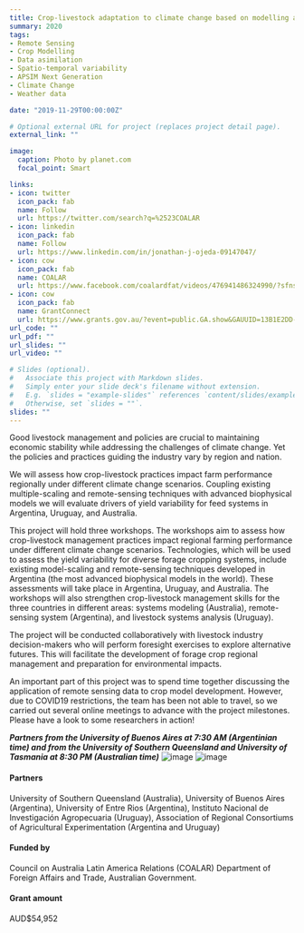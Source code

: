 ```yaml
---
title: Crop-livestock adaptation to climate change based on modelling and remote-sensing
summary: 2020
tags:
- Remote Sensing
- Crop Modelling
- Data asimilation
- Spatio-temporal variability
- APSIM Next Generation
- Climate Change
- Weather data 

date: "2019-11-29T00:00:00Z"

# Optional external URL for project (replaces project detail page).
external_link: ""

image:
  caption: Photo by planet.com
  focal_point: Smart

links:
- icon: twitter
  icon_pack: fab
  name: Follow
  url: https://twitter.com/search?q=%2523COALAR
- icon: linkedin
  icon_pack: fab
  name: Follow
  url: https://www.linkedin.com/in/jonathan-j-ojeda-09147047/
- icon: cow
  icon_pack: fab
  name: COALAR
  url: https://www.facebook.com/coalardfat/videos/476941486324990/?sfns=mo
- icon: cow
  icon_pack: fab
  name: GrantConnect
  url: https://www.grants.gov.au/?event=public.GA.show&GAUUID=13B1E2DD-E34C-CB7B-7B30D197E43D8BEF
url_code: ""
url_pdf: ""
url_slides: ""
url_video: ""

# Slides (optional).
#   Associate this project with Markdown slides.
#   Simply enter your slide deck's filename without extension.
#   E.g. `slides = "example-slides"` references `content/slides/example-slides.md`.
#   Otherwise, set `slides = ""`.
slides: ""
---
```


Good livestock management and policies are crucial to maintaining economic stability while addressing the challenges of climate change. Yet the policies and practices guiding the industry vary by region and nation. 

We will assess how crop-livestock practices impact farm performance regionally under
different climate change scenarios. Coupling existing multiple-scaling and remote-sensing
techniques with advanced biophysical models we will evaluate drivers of yield variability for
feed systems in Argentina, Uruguay, and Australia.

This project will hold three workshops. The workshops aim to assess how crop-livestock management practices impact regional farming performance under different climate change scenarios. Technologies, which will be used to assess the yield variability for diverse forage cropping systems, include existing model-scaling and remote-sensing techniques developed in Argentina (the most advanced biophysical models in the world). These assessments will take place in Argentina, Uruguay, and Australia. The workshops will also strengthen crop-livestock management skills for the three countries in different areas: systems modeling (Australia), remote-sensing system (Argentina), and livestock systems analysis (Uruguay). 

The project will be conducted collaboratively with livestock industry decision-makers who will perform foresight exercises to explore alternative futures. This will facilitate the development of forage crop regional management and preparation for environmental impacts.

An important part of this project was to spend time together discussing the application of remote sensing data to crop model development. However, due to COVID19 restrictions, the team has been not able to travel, so we carried out several online meetings to advance with the project milestones. Please have a look to some researchers in action!

_**Partners from the University of Buenos Aires at 7:30 AM (Argentinian time) and from the University of Southern Queensland and University of Tasmania at 8:30 PM (Australian time)**_
![image](/img/projects/work1.jpg)
![image](/img/projects/work2.jpg)

#### Partners
University of Southern Queensland (Australia), University of Buenos Aires (Argentina), University of Entre Rios (Argentina), Instituto Nacional de Investigación Agropecuaria (Uruguay), Association of Regional Consortiums of Agricultural Experimentation (Argentina and Uruguay)

#### Funded by
Council on Australia Latin America Relations (COALAR) Department of Foreign Affairs and Trade, Australian Government.

#### Grant amount
AUD$54,952